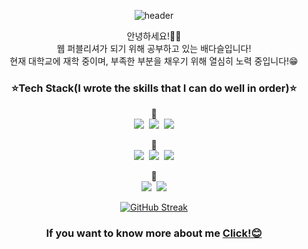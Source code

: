 <div align="center">

![header](https://capsule-render.vercel.app/api?type=waving&height=300&section=header&text=Welcome!&desc=daseul's%20GitHub%20profile&fontAlignY=43&descAlign=69&descAlignY=57&fontSize=90&color=gradient&idx=11)

안녕하세요!🙌🏻<br/>웹 퍼블리셔가 되기 위해 공부하고 있는 배다슬입니다!<br/>현재 대학교에 재학 중이며, 부족한 부분을 채우기 위해 열심히 노력 중입니다!😁


<h3>⭐Tech Stack(I wrote the skills that I can do well in order)⭐</h3>
🥇<br/>
<img src="https://img.shields.io/badge/HTML5-E34F26?style=for-the-badge&logo=HTML5&logoColor=white"/>&nbsp;&nbsp;<img src="https://img.shields.io/badge/CSS3-1572B6?style=for-the-badge&logo=CSS3&logoColor=white"/>&nbsp;&nbsp;<img src="https://img.shields.io/badge/Adobe XD-FF61F6?style=for-the-badge&logo=Adobe XD&logoColor=white"/>


🥈<br/>
<img src="https://img.shields.io/badge/JavaScript-F7DF1E?style=for-the-badge&logo=JavaScript&logoColor=white">&nbsp;&nbsp;<img src="https://img.shields.io/badge/Adobe Illustrator-FF9A00?style=for-the-badge&logo=Adobe Illustrator&logoColor=white">&nbsp;&nbsp;<img src="https://img.shields.io/badge/Adobe Photoshop-31A8FF?style=for-the-badge&logo=Adobe Photoshop&logoColor=white">


🥉<br/>
<img src="https://img.shields.io/badge/React-61DAFB?style=for-the-badge&logo=React&logoColor=white">&nbsp;&nbsp;<img src="https://img.shields.io/badge/JAVA-007396?style=for-the-badge&logo=OpenJDK&logoColor=white">


<!-- ![das0166's GitHub stats](https://github-readme-stats.vercel.app/api?username=das0166&show_icons=true&theme=radical) -->


[![GitHub Streak](https://streak-stats.demolab.com/?user=das0166&align=center&theme=ayu-light)](https://git.io/streak-stats)

<h3>If you want to know more about me <b><a href="https://chartreuse-canopy-920.notion.site/6dd509546ee34bee92c53bae5e8db583" target="_blank">Click!😊</a></b></h3>
</div>
